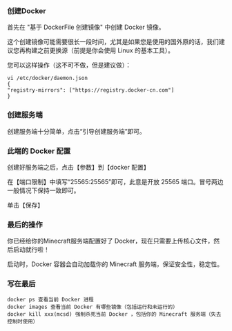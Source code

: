 ### 创建Docker

首先在 "基于 DockerFile 创建镜像" 中创建 Docker 镜像。<br>

这个创建镜像可能需要很长一段时间，尤其是如果您是使用的国外原的话，我们建议您再构建之前更换源（前提是你会使用 Linux 的基本工具）。

您可以这样操作（这不可不做，但是建议做）：
```
vi /etc/docker/daemon.json 
{ 
"registry-mirrors": ["https://registry.docker-cn.com"] 
}
```


### 创建服务端

创建服务端十分简单，点击“引导创建服务端”即可。


### 此端的 Docker 配置

创建好服务端之后，点击【参数】到【docker 配置】

在【端口限制】中填写“25565:25565”即可，此意是开放 25565 端口。冒号两边一般情况下保持一致即可。

单击【保存】

### 最后的操作

你已经给你的Minecraft服务端配置好了 Docker，现在只需要上传核心文件，然后启动就行啦！

启动时，Docker 容器会自动加载你的 Minecraft 服务端，保证安全性，稳定性。


### 写在最后

```
docker ps 查看当前 Docker 进程
docker images 查看当前 Docker 有哪些镜像（包括运行和未运行的）
docker kill xxx(mcsd) 强制杀死当前 Docker ，包括你的 Minecraft 服务端（失去控制时使用）
```

